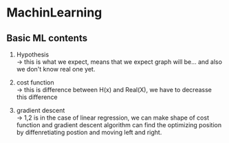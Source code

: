 # MachinLearning

## Basic ML contents
1. Hypothesis<br>
-> this is what we expect, means that we expect graph will be... and also we don't know real one yet.

2. cost function<br>
-> this is difference between H(x) and Real(X), we have to decreasse this difference

3. gradient descent<br>
-> 1,2 is in the case of linear regression, we can make shape of cost function and gradient descent algorithm can find the optimizing position by diffenretiating postion and moving left and right.
